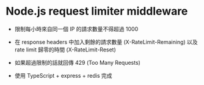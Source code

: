 # Node.js request limiter middleware

- 限制每小時來自同一個 IP 的請求數量不得超過 1000

- 在 response headers 中加入剩餘的請求數量 (X-RateLimit-Remaining) 以及 rate limit 歸零的時間 (X-RateLimit-Reset)

- 如果超過限制的話就回傳 429 (Too Many Requests)

- 使用 TypeScript + express + redis 完成 